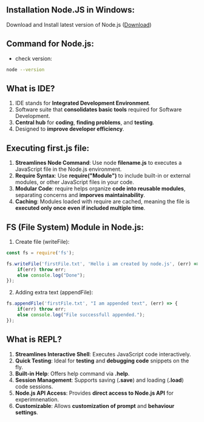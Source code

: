 ## Installation Node.JS in Windows:
Download and Install latest version of Node.js ([Download](https://nodejs.org/en/download))

## Command for Node.js:
* check version:
```bash
node --version
```

## What is IDE?
1. IDE stands for **Integrated Development Environment**.
2. Software suite that **consolidates basic tools** required for Software Development.
3. **Central hub** for **coding**, **finding problems**, and **testing**.
4. Designed to **improve developer efficiency**.


## Executing **first.js** file:
1. **Streamlines Node Command**: Use node **filename.js** to executes a JavaScript file in the Node.js environment.
2. **Require Syntax**: Use **require("Module")** to include built-in or external modules, or other JavaScript files in your code.
3. **Modular Code**: require helps organize **code into reusable modules**, separating concerns and **imporves maintainability**.
4. **Caching**: Modules loaded with require are cached, meaning the file is **executed only once** **even if included multiple time**.


## FS (File System) Module in Node.js:
1. Create file (writeFile): 
```js
const fs = require('fs');

fs.writeFile('firstFile.txt', 'Hello i am created by node.js', (err) => {
    if(err) throw err;
    else console.log("Done");
});
```

2. Adding extra text (appendFile):
```js
fs.appendFile('firstFile.txt', "I am appended text", (err) => {
    if(err) throw err;
    else console.log("File successfull appended.");
});
```


## What is REPL?
1. **Streamlines Interactive Shell**: Executes JavaScript code interactively.
2. **Quick Testing**: Ideal for **testing** and **debugging code** snippets on the fly.
3. **Built-in Help**: Offers help command via **.help**.
4. **Session Management**: Supports saving (**.save**) and loading (**.load**) code sessions.
5. **Node.js API Access**: Provides **direct access to Node.js API** for experimnenation.
6. **Customizable**: Allows **customization of prompt** and **behaviour settings**.